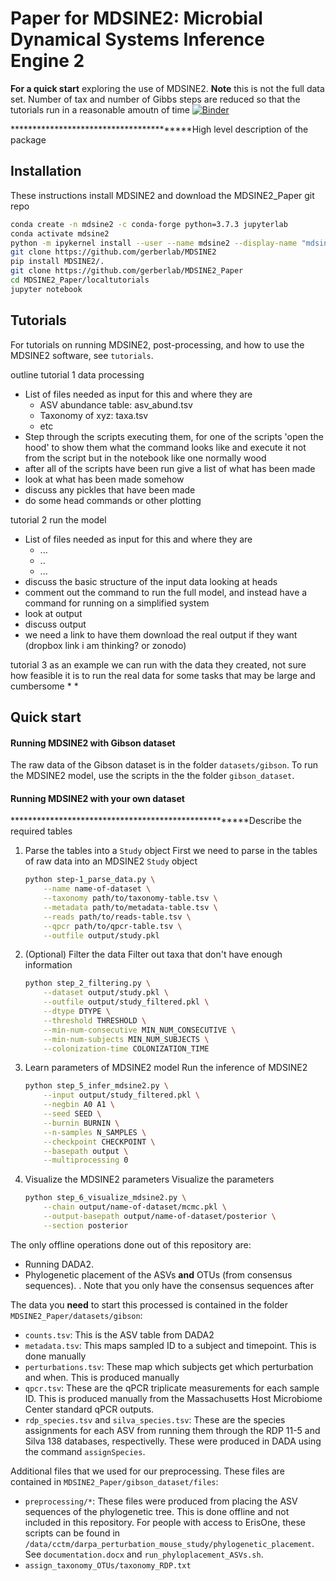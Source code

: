 # Paper for MDSINE2: Microbial Dynamical Systems Inference Engine 2

**For a quick start** exploring the use of MDSINE2. **Note** this is not the full data set. Number of tax and number of Gibbs steps are reduced so that the tutorials run in a reasonable amoutn of time
[![Binder](https://mybinder.org/badge_logo.svg)](https://mybinder.org/v2/gh/gerberlab/MDSINE2_Paper/HEAD?filepath=bindertutorials)



****************************************High level description of the package

## Installation
These instructions install MDSINE2 and download the MDSINE2_Paper git repo

```bash
conda create -n mdsine2 -c conda-forge python=3.7.3 jupyterlab
conda activate mdsine2
python -m ipykernel install --user --name mdsine2 --display-name "mdsine2"
git clone https://github.com/gerberlab/MDSINE2
pip install MDSINE2/.
git clone https://github.com/gerberlab/MDSINE2_Paper
cd MDSINE2_Paper/localtutorials
jupyter notebook
```

## Tutorials
For tutorials on running MDSINE2, post-processing, and how to use the MDSINE2 software, see `tutorials`.

outline
tutorial 1 data processing
  * List of files needed as input for this and where they are
    * ASV abundance table: asv_abund.tsv
    * Taxonomy of xyz: taxa.tsv
    * etc
  * Step through the scripts executing them, for one of the scripts 'open the hood' to show them what the command looks like and execute it not from the script but in the notebook like one normally wood
  * after all of the scripts have been run give a list of what has been made
  * look at what has been made somehow
  * discuss any pickles that have been made
  * do some head commands or other plotting
  
tutorial 2 run the model
  * List of files needed as input for this and where they are
    * ...
    * ..
    * ...
  * discuss the basic structure of the input data looking at heads
  * comment out the command to run the full model, and instead have a command for running on a simplified system
  * look at output
  * discuss output
  * we need a link to have them download the real output if they want (dropbox link i am thinking? or zonodo)
  
tutorial 3 as an example we can run with the data they created, not sure how feasible it is to run the real data for some tasks that may be large and cumbersome 
  *
  *

## Quick start
#### Running MDSINE2 with Gibson dataset
The raw data of the Gibson dataset is in the folder `datasets/gibson`. To run the MDSINE2 model, use the scripts in the the folder `gibson_dataset`. 

#### Running MDSINE2 with your own dataset
*****************************************************Describe the required tables

1) Parse the tables into a `Study` object
   First we need to parse in the tables of raw data into an MDSINE2 `Study` object
    ```bash
    python step-1_parse_data.py \
        --name name-of-dataset \
        --taxonomy path/to/taxonomy-table.tsv \
        --metadata path/to/metadata-table.tsv \
        --reads path/to/reads-table.tsv \
        --qpcr path/to/qpcr-table.tsv \
        --outfile output/study.pkl
    ```
2) (Optional) Filter the data
    Filter out taxa that don't have enough information
    ```bash
    python step_2_filtering.py \
        --dataset output/study.pkl \
        --outfile output/study_filtered.pkl \
        --dtype DTYPE \
        --threshold THRESHOLD \
        --min-num-consecutive MIN_NUM_CONSECUTIVE \
        --min-num-subjects MIN_NUM_SUBJECTS \
        --colonization-time COLONIZATION_TIME
    ```

3) Learn parameters of MDSINE2 model
   Run the inference of MDSINE2
   ```bash
   python step_5_infer_mdsine2.py \
       --input output/study_filtered.pkl \
       --negbin A0 A1 \
       --seed SEED \
       --burnin BURNIN \
       --n-samples N_SAMPLES \
       --checkpoint CHECKPOINT \
       --basepath output \
       --multiprocessing 0
   ```

4) Visualize the MDSINE2 parameters
   Visualize the parameters
   ```bash
   python step_6_visualize_mdsine2.py \
       --chain output/name-of-dataset/mcmc.pkl \
       --output-basepath output/name-of-dataset/posterior \
       --section posterior
    ```




The only offline operations done out of this repository are:
* Running DADA2. 
* Phylogenetic placement of the ASVs **and** OTUs (from consensus sequences). . Note that you only have the consensus sequences after 

The data you **need** to start this processed is contained in the folder `MDSINE2_Paper/datasets/gibson`:
* `counts.tsv`: This is the ASV table from DADA2
* `metadata.tsv`: This maps sampled ID to a subject and timepoint. This is done manually
* `perturbations.tsv`: These map which subjects get which perturbation and when. This is produced manually
* `qpcr.tsv`: These are the qPCR triplicate measurements for each sample ID. This is produced manually from the Massachusetts Host Microbiome Center standard qPCR outputs.
* `rdp_species.tsv` and `silva_species.tsv`: These are the species assignments for each ASV from running them through the RDP 11-5 and Silva 138 databases, respectivelly. These were produced in DADA using the command `assignSpecies`.

Additional files that we used for our preprocessing. These files are contained in `MDSINE2_Paper/gibson_dataset/files`:
* `preprocessing/*`: These files were produced from placing the ASV sequences of the phylogenetic tree. This is done offline and not included in this repository. For people with access to ErisOne, these scripts can be found in `/data/cctm/darpa_perturbation_mouse_study/phylogenetic_placement`. See `documentation.docx` and `run_phyloplacement_ASVs.sh`.
* `assign_taxonomy_OTUs/taxonomy_RDP.txt`
